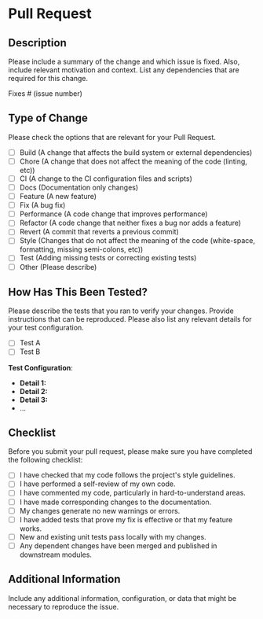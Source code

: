 # Pull Request

## Description

Please include a summary of the change and which issue is fixed. Also, include relevant motivation and context. List any
dependencies that are required for this change.

Fixes # (issue number)

## Type of Change

Please check the options that are relevant for your Pull Request.

- [ ] Build (A change that affects the build system or external dependencies)
- [ ] Chore (A change that does not affect the meaning of the code (linting, etc))
- [ ] CI (A change to the CI configuration files and scripts)
- [ ] Docs (Documentation only changes)
- [ ] Feature (A new feature)
- [ ] Fix (A bug fix)
- [ ] Performance (A code change that improves performance)
- [ ] Refactor (A code change that neither fixes a bug nor adds a feature)
- [ ] Revert (A commit that reverts a previous commit)
- [ ] Style (Changes that do not affect the meaning of the code (white-space, formatting, missing semi-colons, etc))
- [ ] Test (Adding missing tests or correcting existing tests)
- [ ] Other (Please describe)

## How Has This Been Tested?

Please describe the tests that you ran to verify your changes. Provide instructions that can be reproduced. Please also
list any relevant details for your test configuration.

- [ ] Test A
- [ ] Test B

**Test Configuration**:

- **Detail 1:**
- **Detail 2:**
- **Detail 3:**
- ...

## Checklist

Before you submit your pull request, please make sure you have completed the following checklist:

- [ ] I have checked that my code follows the project's style guidelines.
- [ ] I have performed a self-review of my own code.
- [ ] I have commented my code, particularly in hard-to-understand areas.
- [ ] I have made corresponding changes to the documentation.
- [ ] My changes generate no new warnings or errors.
- [ ] I have added tests that prove my fix is effective or that my feature works.
- [ ] New and existing unit tests pass locally with my changes.
- [ ] Any dependent changes have been merged and published in downstream modules.

## Additional Information

Include any additional information, configuration, or data that might be necessary to reproduce the issue.
